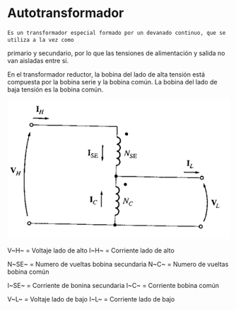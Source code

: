 # Autotransformador
	Es un transformador especial formado por un devanado continuo, que se utiliza a la vez como 
primario y secundario, por lo que las tensiones de alimentación y salida no van aisladas entre si.

En el transformador reductor, la bobina del lado de alta tensión está compuesta por la bobina serie y la bobina común. La bobina del lado de baja tensión es la bobina común.

![Autotransformador](imagenes/autotransformador1.png "Autotransformador Reductor")

V~H~ = Voltaje lado de alto
I~H~ = Corriente lado de alto

N~SE~ = Numero de vueltas bobina secundaria
N~C~ = Numero de vueltas bobina común

I~SE~ = Corriente de bonina secundaria
I~C~ = Corriente bobina común

V~L~ = Voltaje lado de bajo 
I~L~ = Corriente lado de bajo
